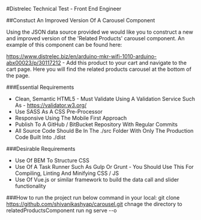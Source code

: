#Distrelec Technical Test - Front End Engineer

##Constuct An Improved Version Of A Carousel Component 

Using the JSON data source provided we would like you to construct a new and improved version of the 'Related Products' carousel component. 
An example of this component can be found here:
 
https://www.distrelec.biz/en/arduino-mkr-wifi-1010-arduino-abx00023/p/30117212 - Add this product to your cart 
and navigate to the cart page. Here you will find the related products carousel at the bottom of the page.

###Essential Requirements
* Clean, Semantic HTML5 - Must Validate Using A Validation Service Such As - https://validator.w3.org/
* Use SASS As A CSS Pre-Processor
* Responsive Using The Mobile First Approach
* Publish To A GitHub / BitBucket Repository With Regular Commits
* All Source Code Should Be In The ./src Folder With Only The Production Code Built Into ./dist

###Desirable Requirements
* Use Of BEM To Structure CSS
* Use Of A Task Runner Such As Gulp Or Grunt - You Should Use This For Compiling, Linting And Minifying CSS / JS
* Use Of Vue.js or similar framework to build the data call and slider functionality

###How to run the project
run below command in your local:
git clone https://github.com/shivanikashyap/carousel.git
chnage the directory to relatedProductsComponent
run ng serve --o
